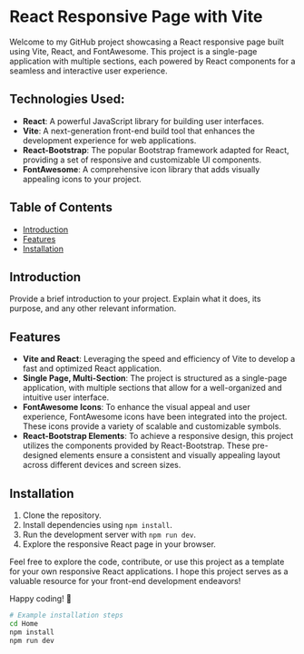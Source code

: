 # React Responsive Page with Vite

Welcome to my GitHub project showcasing a React responsive page built using Vite, React, and FontAwesome. This project is a single-page application with multiple sections, each powered by React components for a seamless and interactive user experience.


## Technologies Used:

- **React**: A powerful JavaScript library for building user interfaces.
- **Vite**: A next-generation front-end build tool that enhances the development experience for web applications.
- **React-Bootstrap**: The popular Bootstrap framework adapted for React, providing a set of responsive and customizable UI components.
- **FontAwesome**: A comprehensive icon library that adds visually appealing icons to your project.


## Table of Contents

- [Introduction](#introduction)
- [Features](#features)
- [Installation](#installation)




## Introduction

Provide a brief introduction to your project. Explain what it does, its purpose, and any other relevant information.

## Features

- **Vite and React**: Leveraging the speed and efficiency of Vite to develop a fast and optimized React application.
- **Single Page, Multi-Section**: The project is structured as a single-page application, with multiple sections that allow for a well-organized and intuitive user interface.
- **FontAwesome Icons**: To enhance the visual appeal and user experience, FontAwesome icons have been integrated into the project. These icons provide a variety of scalable and customizable symbols.
- **React-Bootstrap Elements**: To achieve a responsive design, this project utilizes the components provided by React-Bootstrap. These pre-designed elements ensure a consistent and visually appealing layout across different devices and screen sizes.


## Installation
1. Clone the repository.
2. Install dependencies using `npm install`.
3. Run the development server with `npm run dev`.
4. Explore the responsive React page in your browser.

Feel free to explore the code, contribute, or use this project as a template for your own responsive React applications. I hope this project serves as a valuable resource for your front-end development endeavors!

Happy coding! 🚀

```bash
# Example installation steps
cd Home
npm install
npm run dev
